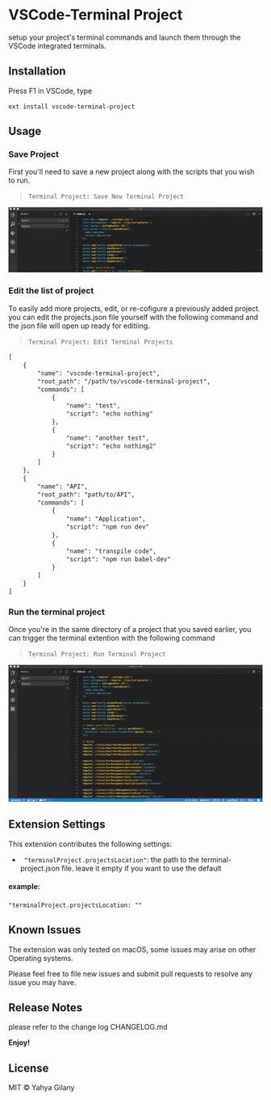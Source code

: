 # VSCode-Terminal Project

setup your project's terminal commands and launch them through the VSCode integrated terminals.


## Installation

Press F1 in VSCode, type 
```
ext install vscode-terminal-project
```

## Usage
### Save Project
First you'll need to save a new project along with the scripts that you wish to run. 
> ``` Terminal Project: Save New Terminal Project ```

![Save Project](images/save.gif)

### Edit the list of project
To easily add more projects, edit, or re-cofigure a previously added project. you can edit the projects.json file yourself with the following command and the json file will open up ready for editiing.
> ``` Terminal Project: Edit Terminal Projects ```

```
[
	{
		"name": "vscode-terminal-project",
		"root_path": "/path/to/vscode-terminal-project",
		"commands": [
			{
				"name": "test",
				"script": "echo nothing"
			},
			{
				"name": "another test",
				"script": "echo nothing2"
			}
		]
	},
	{
		"name": "API",
		"root_path": "path/to/API",
		"commands": [
			{
				"name": "Application",
				"script": "npm run dev"
			},
			{
				"name": "transpile code",
				"script": "npm run babel-dev"
			}
		]
	}
]
```

### Run the terminal project
Once you're in the same directory of a project that you saved earlier, you can trigger the terminal extention with the following command
>```Terminal Project: Run Terminal Project```

![Run Terminal Project](images/run.gif)

## Extension Settings

This extension contributes the following settings:

* `	"terminalProject.projectsLocation"`: the path to the terminal-project.json file. 
leave it empty if you want to use the default
#### example:
`"terminalProject.projectsLocation: ""`

## Known Issues

The extension was only tested on macOS, some issues may arise on other Operating systems. 

Please feel free to file new issues and submit pull requests to resolve any issue you may have.

## Release Notes

please refer to the change log CHANGELOG.md

**Enjoy!**

## License

MIT © Yahya Gilany
